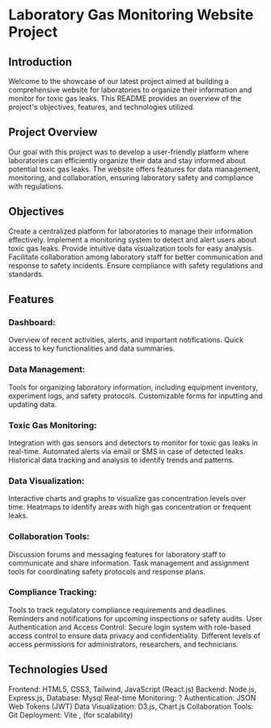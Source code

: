 
# Laboratory Gas Monitoring Website Project
## Introduction
Welcome to the showcase of our latest project aimed at building a comprehensive website for laboratories to organize their information and monitor for toxic gas leaks. This README provides an overview of the project's objectives, features, and technologies utilized.

## Project Overview
Our goal with this project was to develop a user-friendly platform where laboratories can efficiently organize their data and stay informed about potential toxic gas leaks. The website offers features for data management, monitoring, and collaboration, ensuring laboratory safety and compliance with regulations.

## Objectives
Create a centralized platform for laboratories to manage their information effectively.
Implement a monitoring system to detect and alert users about toxic gas leaks.
Provide intuitive data visualization tools for easy analysis.
Facilitate collaboration among laboratory staff for better communication and response to safety incidents.
Ensure compliance with safety regulations and standards.
## Features
### Dashboard:
Overview of recent activities, alerts, and important notifications.
Quick access to key functionalities and data summaries.
### Data Management:
Tools for organizing laboratory information, including equipment inventory, experiment logs, and safety protocols.
Customizable forms for inputting and updating data.
### Toxic Gas Monitoring:
Integration with gas sensors and detectors to monitor for toxic gas leaks in real-time.
Automated alerts via email or SMS in case of detected leaks.
Historical data tracking and analysis to identify trends and patterns.
### Data Visualization:
Interactive charts and graphs to visualize gas concentration levels over time.
Heatmaps to identify areas with high gas concentration or frequent leaks.
### Collaboration Tools:
Discussion forums and messaging features for laboratory staff to communicate and share information.
Task management and assignment tools for coordinating safety protocols and response plans.
### Compliance Tracking:
Tools to track regulatory compliance requirements and deadlines.
Reminders and notifications for upcoming inspections or safety audits.
User Authentication and Access Control:
Secure login system with role-based access control to ensure data privacy and confidentiality.
Different levels of access permissions for administrators, researchers, and technicians.
## Technologies Used
Frontend: HTML5, CSS3, Tailwind, JavaScript (React.js)
Backend: Node.js, Express.js, 
Database: Mysql
Real-time Monitoring: ?
Authentication: JSON Web Tokens (JWT)
Data Visualization: D3.js, Chart.js
Collaboration Tools: Git
Deployment: Vite , (for scalability)
